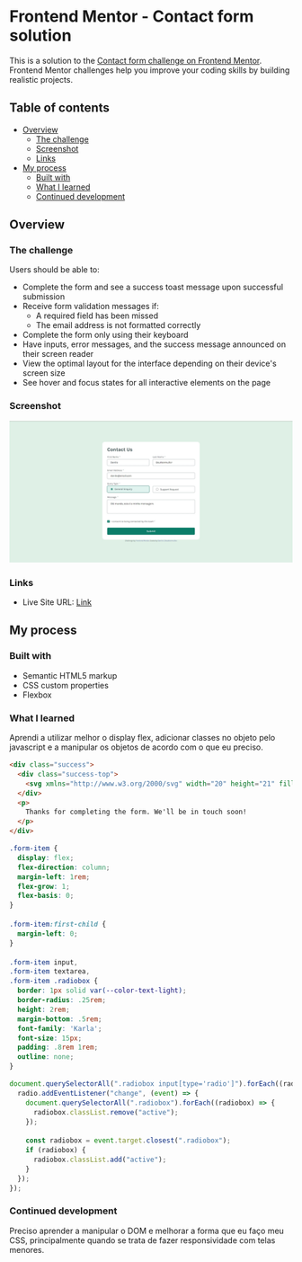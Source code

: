# Frontend Mentor - Contact form solution

This is a solution to the [Contact form challenge on Frontend Mentor](https://www.frontendmentor.io/challenges/contact-form--G-hYlqKJj). Frontend Mentor challenges help you improve your coding skills by building realistic projects. 

## Table of contents

- [Overview](#overview)
  - [The challenge](#the-challenge)
  - [Screenshot](#screenshot)
  - [Links](#links)
- [My process](#my-process)
  - [Built with](#built-with)
  - [What I learned](#what-i-learned)
  - [Continued development](#continued-development)

## Overview

### The challenge

Users should be able to:

- Complete the form and see a success toast message upon successful submission
- Receive form validation messages if:
  - A required field has been missed
  - The email address is not formatted correctly
- Complete the form only using their keyboard
- Have inputs, error messages, and the success message announced on their screen reader
- View the optimal layout for the interface depending on their device's screen size
- See hover and focus states for all interactive elements on the page

### Screenshot

![](./screenshot.jpg)

### Links

- Live Site URL: [Link](https://danilocb21.github.io/contact-form-main/)

## My process

### Built with

- Semantic HTML5 markup
- CSS custom properties
- Flexbox

### What I learned

Aprendi a utilizar melhor o display flex, adicionar classes no objeto pelo javascript e a manipular os objetos de acordo com o que eu preciso.

```html
<div class="success">
  <div class="success-top">
    <svg xmlns="http://www.w3.org/2000/svg" width="20" height="21" fill="none" viewBox="0 0 20 21"><path fill="#fff" d="M14.28 7.72a.748.748 0 0 1 0 1.06l-5.25 5.25a.748.748 0 0 1-1.06 0l-2.25-2.25a.75.75 0 1 1 1.06-1.06l1.72 1.72 4.72-4.72a.75.75 0 0 1 1.06 0Zm5.47 2.78A9.75 9.75 0 1 1 10 .75a9.76 9.76 0 0 1 9.75 9.75Zm-1.5 0A8.25 8.25 0 1 0 10 18.75a8.26 8.26 0 0 0 8.25-8.25Z"/></svg><span>Message Sent!</span>
  </div>
  <p>
    Thanks for completing the form. We'll be in touch soon!
  </p>
</div>
```
```css
.form-item {
  display: flex;
  flex-direction: column;
  margin-left: 1rem;
  flex-grow: 1;
  flex-basis: 0;
}

.form-item:first-child {
  margin-left: 0;
}

.form-item input,
.form-item textarea,
.form-item .radiobox {
  border: 1px solid var(--color-text-light);
  border-radius: .25rem;
  height: 2rem;
  margin-bottom: .5rem;
  font-family: 'Karla';
  font-size: 15px;
  padding: .8rem 1rem;
  outline: none;
}
```
```js
document.querySelectorAll(".radiobox input[type='radio']").forEach((radio) => {
  radio.addEventListener("change", (event) => {
    document.querySelectorAll(".radiobox").forEach((radiobox) => {
      radiobox.classList.remove("active");
    });

    const radiobox = event.target.closest(".radiobox");
    if (radiobox) {
      radiobox.classList.add("active");
    }
  });
});
```
### Continued development

Preciso aprender a manipular o DOM e melhorar a forma que eu faço meu CSS, principalmente quando se trata de fazer responsividade com telas menores.
